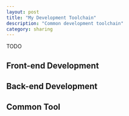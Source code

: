 ```yaml
---
layout: post
title: "My Development Toolchain"
description: "Common development toolchain"
category: sharing
---
```


TODO

## Front-end Development

## Back-end Development

## Common Tool
